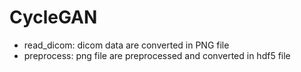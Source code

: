 # CycleGAN
 - read_dicom: dicom data are converted in PNG file
 - preprocess: png file are preprocessed and converted in hdf5 file 


